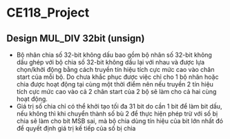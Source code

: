 # CE118_Project
## Design MUL_DIV 32bit (unsign) 

- Bộ nhân chia số 32-bit không dấu bao gồm bộ nhân số 32-bit không dấu ghép với bộ chia số 32-bit không dấu lại với nhau và được lựa chọn/khởi động bằng cách truyền tín hiệu tích cực mức cao vào chân start của mỗi bộ. Do chưa khắc phục được việc chỉ cho 1 bộ nhân hoặc chia được hoạt động tại cùng một thời điểm nên nếu truyền 2 tín hiệu tích cực mức cao vào cả 2 chân start của 2 bộ sẽ làm cho cả hai cùng hoạt động.
- Giá trị số chia chỉ có thể khởi tạo tối đa 31 bit do cần 1 bit để làm bit dấu, nếu không thì khi chuyển thành số bù 2 để thực hiện phép trừ với số bị chia sẽ làm cho bit MSB sai, mà bộ chia dùng tín hiệu của bit lớn nhất đó để quyết định giá trị kế tiếp của số bị chia 
